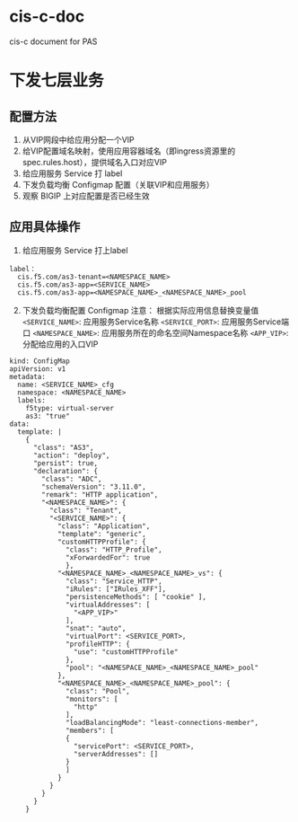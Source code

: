 # cis-c-doc
cis-c document for PAS

# 下发七层业务
## 配置方法
1. 从VIP网段中给应用分配一个VIP
2. 给VIP配置域名映射，使用应用容器域名（即ingress资源里的spec.rules.host），提供域名入口对应VIP
2. 给应用服务 Service 打 label
3. 下发负载均衡 Configmap 配置（关联VIP和应用服务）
4. 观察 BIGIP 上对应配置是否已经生效


## 应用具体操作
1. 给应用服务 Service 打上label
```
label：
  cis.f5.com/as3-tenant=<NAMESPACE_NAME>
  cis.f5.com/as3-app=<SERVICE_NAME>
  cis.f5.com/as3-app=<NAMESPACE_NAME>_<NAMESPACE_NAME>_pool
```


2. 下发负载均衡配置 Configmap
注意： 根据实际应用信息替换变量值
`<SERVICE_NAME>`:  应用服务Service名称
`<SERVICE_PORT>`:  应用服务Service端口
`<NAMESPACE_NAME>`: 应用服务所在的命名空间Namespace名称
`<APP_VIP>`: 分配给应用的入口VIP

```
kind: ConfigMap
apiVersion: v1
metadata:
  name: <SERVICE_NAME>_cfg
  namespace: <NAMESPACE_NAME>
  labels:
    f5type: virtual-server
    as3: "true"
data:
  template: |
    {
      "class": "AS3",
      "action": "deploy",
      "persist": true, 
      "declaration": {
        "class": "ADC",
        "schemaVersion": "3.11.0",
        "remark": "HTTP application",
        "<NAMESPACE_NAME>": {
          "class": "Tenant",
          "<SERVICE_NAME>": {
            "class": "Application",
            "template": "generic",
            "customHTTPProfile": {
              "class": "HTTP_Profile",
              "xForwardedFor": true
              },
            "<NAMESPACE_NAME>_<NAMESPACE_NAME>_vs": {
              "class": "Service_HTTP",
              "iRules": ["IRules_XFF"],
              "persistenceMethods": [ "cookie" ],
              "virtualAddresses": [
                "<APP_VIP>"
              ],
              "snat": "auto",
              "virtualPort": <SERVICE_PORT>,
              "profileHTTP": {
                "use": "customHTTPProfile"
              },
              "pool": "<NAMESPACE_NAME>_<NAMESPACE_NAME>_pool"
            },
            "<NAMESPACE_NAME>_<NAMESPACE_NAME>_pool": {
              "class": "Pool",
              "monitors": [
                "http"
              ],
              "loadBalancingMode": "least-connections-member",
              "members": [
              {
                "servicePort": <SERVICE_PORT>,
                "serverAddresses": []
              }
              ]
            }
          }
        }
      }
    }
```
